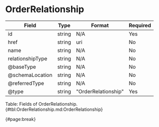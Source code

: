 <!--
    ATTENTION: This file was generated via gradle!
               Do NOT manually edit this file! Any such changes will be overwritten!
-->

# OrderRelationship

| Field | Type | Format | Required |
| ------- | ------- | ------- | --- |
| id | string | N/A | Yes |
| href | string | uri | No |
| name | string | N/A | No |
| relationshipType | string | N/A | No |
| @baseType | string | N/A | No |
| @schemaLocation | string | N/A | No |
| @referredType | string | N/A | No |
| @type | string | "OrderRelationship" | Yes |

Table: Fields of OrderRelationship. {#tbl:OrderRelationship.md:OrderRelationship}

{#page:break}
